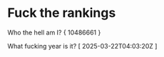 # Fuck the rankings

Who the hell am I?
{ 10486661 }

What fucking year is it?
[ 2025-03-22T04:03:20Z ]
